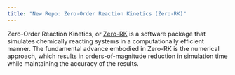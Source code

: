 ```yaml
---
title: "New Repo: Zero-Order Reaction Kinetics (Zero-RK)"
---
```


Zero-Order Reaction Kinetics, or [Zero-RK](https://github.com/LLNL/zero-rk) is a software package that simulates chemically reacting systems in a computationally efficient manner. The fundamental advance embodied in Zero-RK is the numerical approach, which results in orders-of-magnitude reduction in simulation time while maintaining the accuracy of the results.
